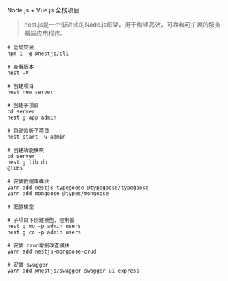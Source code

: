 Node.js + Vue.js 全栈项目

> nest.js是一个渐进式的Node.js框架，用于构建高效，可靠和可扩展的服务器端应用程序。

```shell
# 全局安装
npm i -g @nestjs/cli

# 查看版本
nest -V

# 创建项目
nest new server

# 创建子项目
cd server
nest g app admin

# 启动监听子项目
nest start -w admin

# 创建功能模块
cd server
nest g lib db  
@libs

# 安装数据库模块
yarn add nestjs-typegoose @typegoose/typegoose
yarn add mongoose @types/mongoose

# 配置模型

# 子项目下创建模型、控制器
nest g mo -p admin users
nest g co -p admin users

# 安装 crud增删改查模块
yarn add nestjs-mongoose-crud

# 安装 swagger
yarn add @nestjs/swagger swagger-ui-express
```


